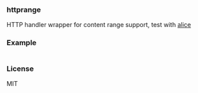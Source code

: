 ### httprange

HTTP handler wrapper for content range support, test with [alice](https://github.com/justinas/alice)

### Example

```go
```

### License
MIT
